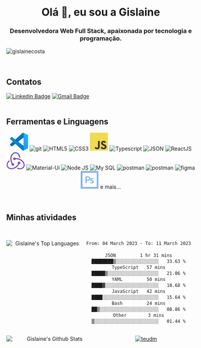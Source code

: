 <h1 align="center">Olá 👋, eu sou a Gislaine</h1>
<h3 align="center">Desenvolvedora Web Full Stack, apaixonada por tecnologia e programação.</h3>

<p align="left"> 
 <img src="https://komarev.com/ghpvc/?username=gislainecosta&label=Profile%20views&color=blueviolet&style=flat&label=Visitantes:" alt="gislainecosta" />
</p>
<br>

## Contatos

[![Linkedin Badge](https://img.shields.io/badge/-LinkedIn-blue?style=flat-square&logo=Linkedin&logoColor=white&link=https://www.linkedin.com/in/gislainecostapereira/)](https://www.linkedin.com/in/gislainecostapereira/)
[![Gmail Badge](https://img.shields.io/badge/-Gmail-c14438?style=flat-square&logo=Gmail&logoColor=white&link=mailto:devgislainecosta@gmail.com)](mailto:devgislainecosta@gmail.com)
<br>
<br>

## Ferramentas e Linguagens

<p align="center">

  <img margin="800em" alt="Visual Studio Code" width="48px" src="https://raw.githubusercontent.com/github/explore/80688e429a7d4ef2fca1e82350fe8e3517d3494d/topics/visual-studio-code/visual-studio-code.png" />

  <img src="https://www.vectorlogo.zone/logos/git-scm/git-scm-icon.svg" alt="git" width="48" height="48" />

  <img alt="HTML5" width="48px" src="https://cdn-icons-png.flaticon.com/512/1216/1216733.png" />

  <img alt="CSS3" width="48px" src="https://cdn.icon-icons.com/icons2/2415/PNG/512/css_original_logo_icon_146575.png" />

  <img alt="JavaScript" width="48px" src="https://raw.githubusercontent.com/github/explore/80688e429a7d4ef2fca1e82350fe8e3517d3494d/topics/javascript/javascript.png" />

  <img alt="Typescript" width="48px" src="https://cdn.iconscout.com/icon/free/png-128/typescript-3521774-2945272.png" />

  <img alt="JSON" width="48px" src="https://static-00.iconduck.com/assets.00/json-icon-512x512-h328j6d1.png" />

  <img alt="ReactJS" width="48px" src="https://nextsoftware.io/files/images/logos/main/reactjs-logo.png" />

  <img src="https://raw.githubusercontent.com/devicons/devicon/master/icons/redux/redux-original.svg" alt="redux" width="48" height="48" />

  <img alt="Material-Ui" width="48px" src="https://img.icons8.com/color/480/material-ui.png" />

  <img alt="Node JS" height="48px" src="https://user-images.githubusercontent.com/4727/38117898-75c704e4-336c-11e8-82bb-dffd73f55e94.png" />

  <img alt="My SQL" height="48px" src="https://d1.awsstatic.com/asset-repository/products/amazon-rds/1024px-MySQL.ff87215b43fd7292af172e2a5d9b844217262571.png" />

  <img src="https://www.vectorlogo.zone/logos/getpostman/getpostman-icon.svg" alt="postman" width="48" height="48" />
 
 <img src="https://icons.iconarchive.com/icons/papirus-team/papirus-apps/512/insomnia-icon.png" alt="postman" width="54" height="54" />
 

  <img src="https://www.vectorlogo.zone/logos/figma/figma-icon.svg" alt="figma" width="48" height="48" />

  <img src="https://raw.githubusercontent.com/devicons/devicon/master/icons/photoshop/photoshop-line.svg" alt="photoshop" width="48" height="48" />
e mais...

</p>
<br>

## Minhas atividades

<br>

<div align="center">   
   <a href="https://github.com/gislainecosta">
    <img width="40%" align="left" alt="Gislaine's Top Languages" src="https://github-readme-stats.vercel.app/api/top-langs/?username=gislainecosta&langs_count=8&count_private=true&layout=compact&theme=react&hide_border=true&bg_color=#161b22" />
  </a>

<!--START_SECTION:waka-->

```text
From: 04 March 2023 - To: 11 March 2023

JSON         1 hr 31 mins    ████████▒░░░░░░░░░░░░░░░░   33.63 %
TypeScript   57 mins         █████▒░░░░░░░░░░░░░░░░░░░   21.06 %
YAML         50 mins         ████▓░░░░░░░░░░░░░░░░░░░░   18.68 %
JavaScript   42 mins         ████░░░░░░░░░░░░░░░░░░░░░   15.64 %
Bash         24 mins         ██▒░░░░░░░░░░░░░░░░░░░░░░   08.86 %
Other        3 mins          ▒░░░░░░░░░░░░░░░░░░░░░░░░   01.44 %
```

<!--END_SECTION:waka-->

 <br>
 <a href="https://github.com/gislainecosta">
  <img align="left" width="48%" alt="Gislaine's Github Stats" src="https://github-readme-stats.vercel.app/api?username=gislainecosta&show_icons=true&count_private=true&theme=react&hide_border=true&bg_color=20232a" />
  <img width="48%" src="https://github-readme-streak-stats.herokuapp.com/?user=gislainecosta&langs_count=8&count_private=true&layout=compact&theme=react&hide_border=true&bg_color=20232a" alt="teudm" />
 </a>
 
 <br>
 <br>
 <br>
</div>
